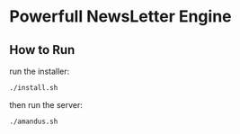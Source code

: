 # Powerfull NewsLetter Engine

## How to Run
run the installer:
```bash
./install.sh
```
then run the server:
```bash
./amandus.sh
```
